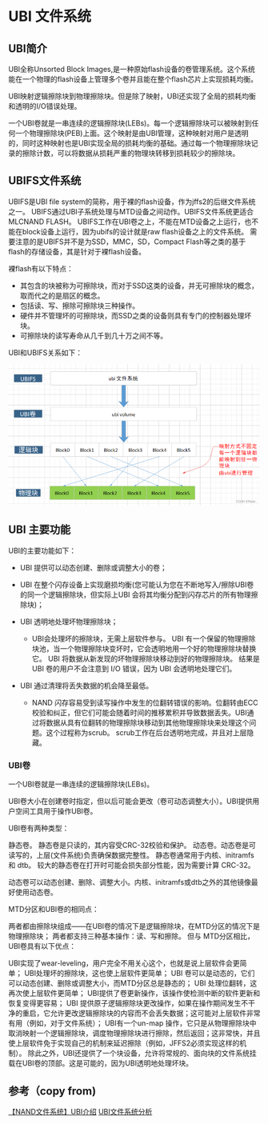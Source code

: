 # UBI 文件系统

## UBI简介
UBI全称Unsorted Block Images,是一种原始flash设备的卷管理系统。这个系统能在一个物理的flash设备上管理多个卷并且能在整个flash芯片上实现损耗均衡。

UBI映射逻辑擦除块到物理擦除块。但是除了映射，UBI还实现了全局的损耗均衡和透明的I/O错误处理。

一个UBI卷就是一串连续的逻辑擦除块(LEBs)。每一个逻辑擦除块可以被映射到任何一个物理擦除块(PEB)上面。这个映射是由UBI管理，这种映射对用户是透明的，同时这种映射也是UBI实现全局的损耗均衡的基础。通过每一个物理擦除块记录的擦除计数，可以将数据从损耗严重的物理块转移到损耗较少的擦除块。

## UBIFS文件系统
UBIFS是UBI file system的简称，用于裸的flash设备，作为jffs2的后继文件系统之一。
UBIFS通过UBI子系统处理与MTD设备之间动作。UBIFS文件系统更适合MLCNAND FLASH。
UBIFS工作在UBI卷之上，不能在MTD设备之上运行，也不能在block设备上运行，因为ubifs的设计就是raw flash设备之上的文件系统。
需要注意的是UBIFS并不是为SSD，MMC，SD，Compact Flash等之类的基于flash的存储设备，其是针对于裸flash设备。

裸flash有以下特点：
* 其包含的块被称为可擦除块，而对于SSD这类的设备，并无可擦除块的概念，取而代之的是扇区的概念。
* 包括读、写、擦除可擦除块三种操作。
* 硬件并不管理坏的可擦除块，而SSD之类的设备则具有专门的控制器处理坏块。
* 可擦除块的读写寿命从几千到几十万之间不等。

UBI和UBIFS关系如下：

![avatar](./ubi_1.png)

## UBI 主要功能
UBI的主要功能如下：
* UBI 提供可以动态创建、删除或调整大小的卷；
* UBI 在整个闪存设备上实现磨损均衡(您可能认为您在不断地写入/擦除UBI卷的同一个逻辑擦除块，但实际上UBI 会将其均衡分配到闪存芯片的所有物理擦除块)；
* UBI 透明地处理坏物理擦除块；
    * UBI会处理坏的擦除块，无需上层软件参与。 UBI 有一个保留的物理擦除块池，当一个物理擦除块变坏时，它会透明地用一个好的物理擦除块替换它。 UBI 将数据从新发现的坏物理擦除块移动到好的物理擦除块。 结果是 UBI 卷的用户不会注意到 I/O 错误，因为 UBI 会透明地处理它们。
* UBI 通过清理将丢失数据的机会降至最低。

    * NAND 闪存容易受到读写操作中发生的位翻转错误的影响。位翻转由ECC校验和纠正，但它们可能会随着时间的推移累积并导致数据丢失。UBI通过将数据从具有位翻转的物理擦除块移动到其他物理擦除块来处理这个问题。这个过程称为scrub。 scrub工作在后台透明地完成，并且对上层隐藏。

### UBI卷

一个UBI卷就是一串连续的逻辑擦除块(LEBs)。

UBI卷大小在创建卷时指定，但以后可能会更改（卷可动态调整大小）。UBI提供用户空间工具用于操作UBI卷。

UBI卷有两种类型：

静态卷。 静态卷是只读的，其内容受CRC-32校验和保护。
动态卷。动态卷是可读写的，上层(文件系统)负责确保数据完整性。
静态卷通常用于内核、initramfs 和 dtb。 较大的静态卷在打开时可能会损失部分性能，因为需要计算 CRC-32。

动态卷可以动态创建、删除、调整大小。内核、initramfs或dtb之外的其他镜像最好使用动态卷。

MTD分区和UBI卷的相同点：

两者都由擦除块组成——在UBI卷的情况下是逻辑擦除块，在MTD分区的情况下是物理擦除块；
两者都支持三种基本操作：读、写和擦除。
但与 MTD分区相比，UBI卷具有以下优点：

UBI实现了wear-leveling，用户完全不用关心这个，也就是说上层软件会更简单；
UBI处理坏的擦除块，这也使上层软件更简单；
UBI 卷可以是动态的，它们可以动态创建、删除或调整大小，而MTD分区总是静态的；
UBI 处理位翻转，这再次使上层软件更简单；
UBI提供了卷更新操作，该操作使检测中断的软件更新和恢复变得更容易；
UBI 提供原子逻辑擦除块更改操作，如果在操作期间发生不干净的重启，它允许更改逻辑擦除块的内容而不会丢失数据；这可能对上层软件非常有用（例如，对于文件系统）；
UBI有一个un-map 操作，它只是从物理擦除块中取消映射一个逻辑擦除块，调度物理擦除块进行擦除，然后返回；这非常快，并且使上层软件免于实现自己的机制来延迟擦除（例如，JFFS2必须实现这样的机制）。
除此之外，UBI还提供了一个块设备，允许将常规的、面向块的文件系统挂载在UBI卷的顶部。这是可能的，因为UBI透明地处理坏块。



## 参考（copy from)

[【NAND文件系统】UBI介绍](https://blog.csdn.net/qq_24835087/article/details/125336305)
[UBI文件系统分析](https://blog.csdn.net/gy794627991/article/details/120056000)
